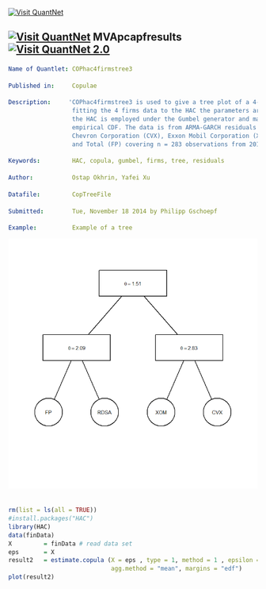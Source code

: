 
[<img src="https://github.com/QuantLet/Styleguide-and-FAQ/blob/master/pictures/banner.png" width="880" alt="Visit QuantNet">](http://quantlet.de/index.php?p=info)

## [<img src="https://github.com/QuantLet/Styleguide-and-Validation-procedure/blob/master/pictures/qloqo.png" alt="Visit QuantNet">](http://quantlet.de/) **MVApcapfresults** [<img src="https://github.com/QuantLet/Styleguide-and-Validation-procedure/blob/master/pictures/QN2.png" width="60" alt="Visit QuantNet 2.0">](http://quantlet.de/d3/ia)

```yaml
Name of Quantlet: COPhac4firmstree3
 
Published in:     Copulae

Description:     'COPhac4firmstree3 is used to give a tree plot of a 4-dim HAC. And after the
                  fitting the 4 firms data to the HAC the parameters are also estimated. Here
                  the HAC is employed under the Gumbel generator and margins is given by the 
                  empirical CDF. The data is from ARMA-GARCH residuals from HAC package, including
                  Chevron Corporation (CVX), Exxon Mobil Corporation (XOM), Royal Dutch Shell (RDSA)
                  and Total (FP) covering n = 283 observations from 20110202 to 20120319.'
  
Keywords:         HAC, copula, gumbel, firms, tree, residuals

Author:           Ostap Okhrin, Yafei Xu

Datafile:         CopTreeFile

Submitted:        Tue, November 18 2014 by Philipp Gschoepf

Example:          Example of a tree


```

![Picture1](COPhac4firmstree3.png)

```r

rm(list = ls(all = TRUE))
#install.packages("HAC")
library(HAC)
data(finData)
X         = finData # read data set
eps       = X
result2   = estimate.copula (X = eps , type = 1, method = 1 , epsilon = 0.3,
                             agg.method = "mean", margins = "edf")
plot(result2)

```
